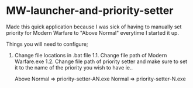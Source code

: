 # MW-launcher-and-priority-setter

Made this quick application because I was sick of having to manually set priority for Modern Warfare to "Above Normal" everytime I started it up.

Things you will need to configure;

1. Change file locations in .bat file
1.1.  Change file path of Modern Warfare.exe
1.2.  Change file path of priority setter and make sure to set it to the name of the priority you wish to have ie..

      Above Normal => priority-setter-AN.exe
      Normal => priority-setter-N.exe
